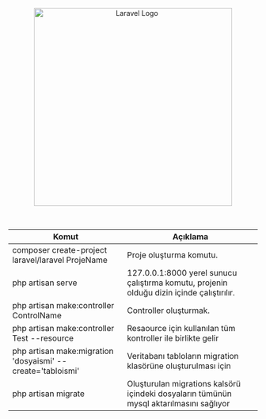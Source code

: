 <p align="center"><a href="https://laravel.com" target="_blank"><img src="https://raw.githubusercontent.com/laravel/art/master/logo-lockup/5%20SVG/2%20CMYK/1%20Full%20Color/laravel-logolockup-cmyk-red.svg" width="400" alt="Laravel Logo"></a></p>
<br>
<table class="table table-hover">
  <thead>
    <tr>
      <th scope="col">Komut</th> 
      <th scope="col">Açıklama</th>  
    </tr>
  </thead>
  <tbody>
    <tr>
      <td>composer create-project  laravel/laravel ProjeName</td>
      <td>Proje oluşturma komutu.</td>
    </tr>
    <tr>
      <td>php artisan serve</td>
      <td>127.0.0.1:8000 yerel sunucu çalıştırma komutu, projenin olduğu dizin içinde çalıştırılır.</td>
    </tr>
    <tr>
      <td>php artisan make:controller ControlName </td>
      <td>Controller oluşturmak.</td>
    </tr>
    <tr>
      <td>php artisan make:controller Test --resource </td>
      <td>Resaource için kullanılan tüm kontroller ile birlikte gelir</td>
    </tr>
    <tr>
      <td>php artisan make:migration 'dosyaismi' --create='tabloismi'  </td>
      <td>Veritabanı tabloların migration klasörüne oluşturulması için</td>
    </tr>
    <tr>
      <td>php artisan migrate  </td>
      <td>Oluşturulan migrations kalsörü içindeki dosyaların tümünün mysql aktarılmasını sağlıyor</td>
    </tr>

  </tbody>
</table>
